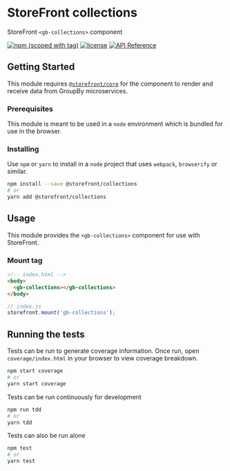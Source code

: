 # StoreFront collections

StoreFront `<gb-collections>` component

[![npm (scoped with tag)](https://img.shields.io/npm/v/@storefront/collections.svg?style=flat-square)](https://www.npmjs.com/package/@storefront/collections)
[![license](https://img.shields.io/github/license/mashape/apistatus.svg?style=flat-square)](https://choosealicense.com/licenses/mit/)
[![API Reference](https://img.shields.io/badge/API_reference-latest-blue.svg?style=flat-square)](https://groupby.github.io/storefront-collections/)

## Getting Started

This module requires [`@storefront/core`](https://www.npmjs.com/package/@storefront/core) for the component to render
and receive data from GroupBy microservices.

### Prerequisites

This module is meant to be used in a `node` environment which is bundled for use in the browser.

### Installing

Use `npm` or `yarn` to install in a `node` project that uses `webpack`, `browserify` or similar.

```sh
npm install --save @storefront/collections
# or
yarn add @storefront/collections
```

## Usage

This module provides the `<gb-collections>` component for use with StoreFront.

### Mount tag

```html
<!-- index.html -->
<body>
  <gb-collections></gb-collections>
</body>
```

```js
// index.js
storefront.mount('gb-collections');
```

## Running the tests

Tests can be run to generate coverage information.
Once run, open `coverage/index.html` in your browser to view coverage breakdown.

```sh
npm start coverage
# or
yarn start coverage
```

Tests can be run continuously for development

```sh
npm run tdd
# or
yarn tdd
```

Tests can also be run alone

```sh
npm test
# or
yarn test
```
